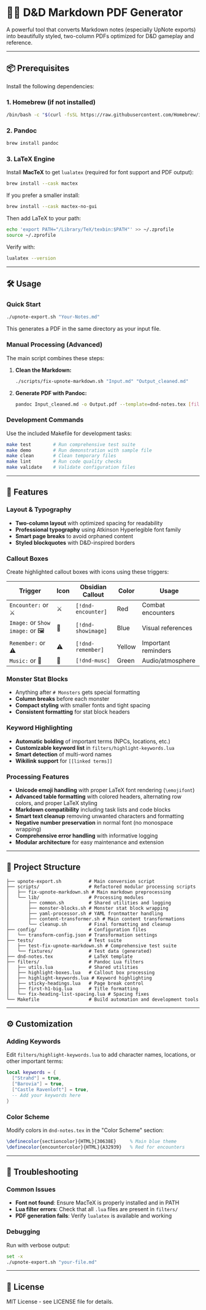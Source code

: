 # 🧙‍♂️ D&D Markdown PDF Generator

A powerful tool that converts Markdown notes (especially UpNote exports) into beautifully styled, two-column PDFs optimized for D&D gameplay and reference.

---

## 📦 Prerequisites

Install the following dependencies:

### 1. Homebrew (if not installed)

```bash
/bin/bash -c "$(curl -fsSL https://raw.githubusercontent.com/Homebrew/install/HEAD/install.sh)"
```

### 2. Pandoc

```bash
brew install pandoc
```

### 3. LaTeX Engine

Install **MacTeX** to get `lualatex` (required for font support and PDF output):

```bash
brew install --cask mactex
```

If you prefer a smaller install:

```bash
brew install --cask mactex-no-gui
```

Then add LaTeX to your path:

```bash
echo 'export PATH="/Library/TeX/texbin:$PATH"' >> ~/.zprofile
source ~/.zprofile
```

Verify with:

```bash
lualatex --version
```
---

## 🛠 Usage

### Quick Start

```bash
./upnote-export.sh "Your-Notes.md"
```

This generates a PDF in the same directory as your input file.

### Manual Processing (Advanced)

The main script combines these steps:

1. **Clean the Markdown:**
   ```bash
   ./scripts/fix-upnote-markdown.sh "Input.md" "Output_cleaned.md"
   ```

2. **Generate PDF with Pandoc:**
   ```bash
   pandoc Input_cleaned.md -o Output.pdf --template=dnd-notes.tex [filters...]
   ```

### Development Commands

Use the included Makefile for development tasks:

```bash
make test        # Run comprehensive test suite
make demo        # Run demonstration with sample file
make clean       # Clean temporary files
make lint        # Run code quality checks
make validate    # Validate configuration files
```

---

## 🎨 Features

### Layout & Typography
- **Two-column layout** with optimized spacing for readability
- **Professional typography** using Atkinson Hyperlegible font family
- **Smart page breaks** to avoid orphaned content
- **Styled blockquotes** with D&D-inspired borders

### Callout Boxes
Create highlighted callout boxes with icons using these triggers:

| Trigger | Icon | Obsidian Callout | Color | Usage |
|---------|---|----|-------|---------|
| `Encounter:` or ⚔️ | ⚔️ | `[!dnd-encounter]`| Red | Combat encounters |
| `Image:` or `Show image:` or 🖼️ | 📜 | `[!dnd-showimage]`| Blue | Visual references |
| `Remember:` or ⚠️ | ⚠ | `[!dnd-remember]`| Yellow | Important reminders |
| `Music:` or 🎵 | 🎵 | `[!dnd-musc]`| Green | Audio/atmosphere |

### Monster Stat Blocks
- Anything after `# Monsters` gets special formatting
- **Column breaks** before each monster
- **Compact styling** with smaller fonts and tight spacing
- **Consistent formatting** for stat block headers

### Keyword Highlighting
- **Automatic bolding** of important terms (NPCs, locations, etc.)
- **Customizable keyword list** in `filters/highlight-keywords.lua`
- **Smart detection** of multi-word names
- **Wikilink support** for `[[linked terms]]`

### Processing Features
- **Unicode emoji handling** with proper LaTeX font rendering (`\emojifont`)
- **Advanced table formatting** with colored headers, alternating row colors, and proper LaTeX styling
- **Markdown compatibility** including task lists and code blocks
- **Smart text cleanup** removing unwanted characters and formatting
- **Negative number preservation** in normal font (no monospace wrapping)
- **Comprehensive error handling** with informative logging
- **Modular architecture** for easy maintenance and extension

---

## 📁 Project Structure

```
├── upnote-export.sh          # Main conversion script
├── scripts/                  # Refactored modular processing scripts
│   ├── fix-upnote-markdown.sh # Main markdown preprocessing
│   └── lib/                  # Processing modules
│       ├── common.sh         # Shared utilities and logging
│       ├── monster-blocks.sh # Monster stat block wrapping
│       ├── yaml-processor.sh # YAML frontmatter handling
│       ├── content-transformer.sh # Main content transformations
│       └── cleanup.sh        # Final formatting and cleanup
├── config/                   # Configuration files
│   └── transform-config.json # Transformation settings
├── tests/                    # Test suite
│   ├── test-fix-upnote-markdown.sh # Comprehensive test suite
│   └── fixtures/             # Test data (generated)
├── dnd-notes.tex             # LaTeX template
├── filters/                  # Pandoc Lua filters
│   ├── utils.lua             # Shared utilities
│   ├── highlight-boxes.lua   # Callout box processing
│   ├── highlight-keywords.lua # Keyword highlighting
│   ├── sticky-headings.lua   # Page break control
│   ├── first-h1-big.lua      # Title formatting
│   └── fix-heading-list-spacing.lua # Spacing fixes
└── Makefile                  # Build automation and development tools
```

---

## ⚙️ Customization

### Adding Keywords
Edit `filters/highlight-keywords.lua` to add character names, locations, or other important terms:

```lua
local keywords = {
  ["Strahd"] = true,
  ["Barovia"] = true,
  ["Castle Ravenloft"] = true,
  -- Add your keywords here
}
```

### Color Scheme
Modify colors in `dnd-notes.tex` in the "Color Scheme" section:

```latex
\definecolor{sectioncolor}{HTML}{30638E}     % Main blue theme
\definecolor{encountercolor}{HTML}{A32939}   % Red for encounters
```

---

## 🔧 Troubleshooting

### Common Issues
- **Font not found**: Ensure MacTeX is properly installed and in PATH
- **Lua filter errors**: Check that all `.lua` files are present in `filters/`
- **PDF generation fails**: Verify `lualatex` is available and working

### Debugging
Run with verbose output:
```bash
set -x
./upnote-export.sh "your-file.md"
```

---

## 📄 License

MIT License - see LICENSE file for details.
